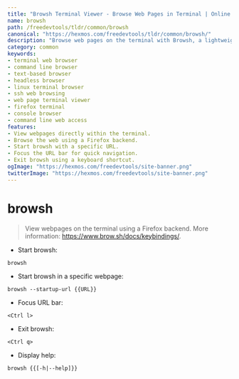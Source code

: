 ```yaml
---
title: "Browsh Terminal Viewer - Browse Web Pages in Terminal | Online Free DevTools by Hexmos"
name: browsh
path: /freedevtools/tldr/common/browsh
canonical: "https://hexmos.com/freedevtools/tldr/common/browsh/"
description: "Browse web pages on the terminal with Browsh, a lightweight terminal viewer using a Firefox backend. Access web content from the command line. Free online tool, no registration required."
category: common
keywords:
- terminal web browser
- command line browser
- text-based browser
- headless browser
- linux terminal browser
- ssh web browsing
- web page terminal viewer
- firefox terminal
- console browser
- command line web access
features:
- View webpages directly within the terminal.
- Browse the web using a Firefox backend.
- Start browsh with a specific URL.
- Focus the URL bar for quick navigation.
- Exit browsh using a keyboard shortcut.
ogImage: "https://hexmos.com/freedevtools/site-banner.png"
twitterImage: "https://hexmos.com/freedevtools/site-banner.png"
---
```


# browsh

> View webpages on the terminal using a Firefox backend.
> More information: <https://www.brow.sh/docs/keybindings/>.

- Start browsh:

`browsh`

- Start browsh in a specific webpage:

`browsh --startup-url {{URL}}`

- Focus URL bar:

`<Ctrl l>`

- Exit browsh:

`<Ctrl q>`

- Display help:

`browsh {{[-h|--help]}}`
